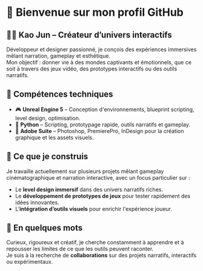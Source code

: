 # 👋 Bienvenue sur mon profil GitHub

## 🧘‍♂️ Kao Jun – Créateur d’univers interactifs

Développeur et designer passionné, je conçois des expériences immersives mêlant narration, gameplay et esthétique.  
Mon objectif : donner vie à des mondes captivants et émotionnels, que ce soit à travers des jeux vidéo, des prototypes interactifs ou des outils narratifs.

## 🔧 Compétences techniques

- 🎮 **Unreal Engine 5** – Conception d'environnements, blueprint scripting, level design, optimisation.
- 🐍 **Python** – Scripting, prototypage rapide, outils narratifs et gameplay.
- 🎨 **Adobe Suite** – Photoshop, PremierePro, InDesign pour la création graphique et les assets visuels.

## 🚀 Ce que je construis

Je travaille actuellement sur plusieurs projets mêlant gameplay cinématographique et narration interactive, avec un focus particulier sur :

- Le **level design immersif** dans des univers narratifs riches.
- Le **développement de prototypes de jeux** pour tester rapidement des idées innovantes.
- L’**intégration d’outils visuels** pour enrichir l'expérience joueur.

## 💬 En quelques mots

Curieux, rigoureux et créatif, je cherche constamment à apprendre et à repousser les limites de ce que les outils peuvent raconter.  
Je suis à la recherche de **collaborations** sur des projets narratifs, interactifs ou expérimentaux.


<!--
**Kao-Jun/Kao-Jun** is a ✨ _special_ ✨ repository because its `README.md` (this file) appears on your GitHub profile.

Here are some ideas to get you started:

- 🔭 I’m currently working on ...
- 🌱 I’m currently learning ...
- 👯 I’m looking to collaborate on ...
- 🤔 I’m looking for help with ...
- 💬 Ask me about ...
- 📫 How to reach me: ...
- 😄 Pronouns: ...
- ⚡ Fun fact: ...
-->


